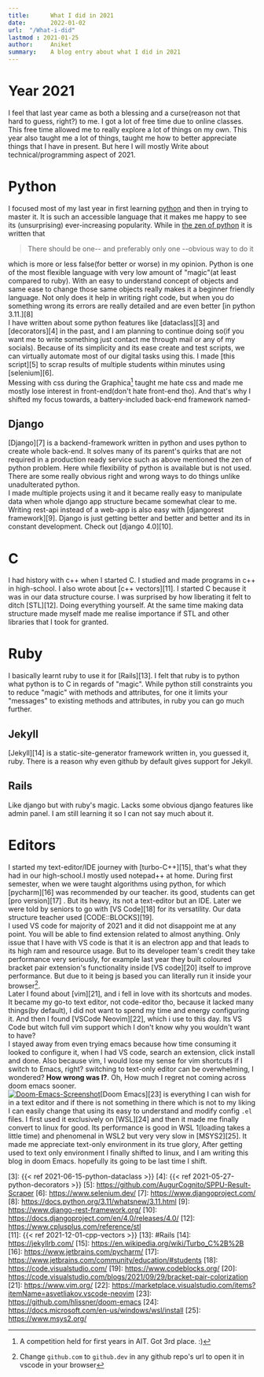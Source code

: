 ```yaml
---
title:      What I did in 2021
date:       2022-01-02
url:  "/What-i-did"
lastmod : 2021-01-25
author:     Aniket
summary:    A blog entry about what I did in 2021
---
```

# Year 2021
I feel that last year came as both a blessing and a curse(reason not that hard to guess, right?) to me. I got a lot of free time due to online classes. This free time allowed me to really explore a lot of things on my own. This year also taught me a lot of things, taught me how to better appreciate things that I have in present. But here I will mostly Write about technical/programming aspect of 2021.

# Python
I focused most of my last year in first learning [python][1] and then in trying to master it. It is such an accessible language that it makes me happy to see its (unsurprising) ever-increasing popularity. While in [the zen of python][2] it is written that
> There should be one-- and preferably only one --obvious way to do it

which is more or less false(for better or worse) in my opinion. Python is one of the most flexible language with very low amount of "magic"(at least compared to ruby). With an easy to understand concept of objects and same ease to change those same objects really makes it a beginner friendly language. Not only does it help in writing right code, but when you do something wrong its errors are really detailed and are even better [in python 3.11.][8] \
I have written about some python features like [dataclass][3] and [decorators][4] in the past, and I am planning to continue doing so(if you want me to write something just contact me through mail or any of my socials). Because of its simplicity and its ease create and test scripts, we can virtually automate most of our digital tasks using this. I made [this script][5] to scrap results of multiple students within minutes using [selenium][6]. \
Messing with css during the Graphica[^1] taught me hate css and made me mostly lose interest in front-end(don't hate front-end tho). And that's why I shifted my focus towards, a battery-included back-end framework named-

## Django
[Django][7] is a backend-framework written in python and uses python to create whole back-end. It solves many of its parent's quirks that are not required in a production ready service such as above mentioned the zen of python problem. Here while flexibility of python is available but is not used. There are some really obvious right and wrong ways to do things unlike unadulterated python. \
I made multiple projects using it and it became really easy to manipulate data when whole django app structure became somewhat clear to me. Writing rest-api instead of a web-app is also easy with [djangorest framework][9]. Django is just getting better and better and better and its in constant development. Check out [django 4.0][10]. 


# C
I had history with c++ when I started C. I studied and made programs in c++ in high-school. I also wrote about [c++ vectors][11]. I started C because it was in our data structure course. I was surprised by how liberating it felt to ditch [STL][12]. Doing everything yourself. At the same time making data structure made myself made me realise importance if STL and other libraries that I took for granted. 

# Ruby
I basically learnt ruby to use it for [Rails][13]. I felt that ruby is to python what python is to C in regards of "magic". While python still constraints you to reduce "magic" with methods and attributes, for one it limits your "messages" to existing methods and attributes, in ruby you can go much further.

## Jekyll
[Jekyll][14] is a static-site-generator framework written in, you guessed it, ruby. There is a reason why even github by default gives support for Jekyll.

## Rails
Like django but with ruby's magic. Lacks some obvious django features like admin panel. I am still learning it so I can not say much about it.

# Editors
I started my text-editor/IDE journey with [turbo-C++][15], that's what they had in our high-school.I mostly used notepad++ at home. During first semester, when we were taught algorithms using python, for which [pycharm][16] was recommended by our teacher. its good, students can get [pro version][17] <!-- with some dodgy terms and conditions -->. But its heavy, its not a text-editor but an IDE. Later we were told by seniors to go with [VS Code][18] for its versatility. Our data structure teacher used [CODE::BLOCKS][19].\
I used VS code for majority of 2021 and it did not disappoint me at any point. You will be able to find extension related to almost anything. Only issue that I have with VS code is that it is an electron app and that leads to its high ram and resource usage. But to its developer team's credit they take performance very seriously, for example last year they built coloured bracket pair extension's functionality inside [VS code][20] itself to improve performance. But due to it being js based you can literally run it inside your browser[^2].\
Later I found about [vim][21], and i fell in love with its shortcuts and modes. It became my go-to text editor, not code-editor tho, because it lacked many things(by default), I did not want to spend my time and energy configuring it. And then I found [VSCode Neovim][22], which i use to this day. Its VS Code but witch full vim support which I don't know why you wouldn't want to have? \
I stayed away from even trying emacs because how time consuming it looked to configure it, when I had VS code, search an extension, click install and done. Also because vim, I would lose my sense for vim shortcuts if I switch to Emacs, right? switching to text-only editor can be overwhelming, I wondered? **How wrong was I?**. Oh, How much I regret not coming across doom emacs sooner. \
[![Doom-Emacs-Screenshot](https://i.postimg.cc/wB80qTrz/Doom-Emacs-Screenshot.png)](https://postimg.cc/w12hFHH4)[Doom Emacs][23] is everything I can wish for in a text editor and if there is not something in there which is not to my liking I can easily change that using its easy to understand and modify config `.el` files. I first used it exclusively on [WSL][24] and then it made me finally convert to linux for good. Its performance is good in WSL 1(loading takes a little time) and phenomenal in WSL2 but very very slow in [MSYS2][25]. It made me appreciate text-only environment in its true glory, After getting used to text only environment I finally shifted to linux, and I am writing this blog in doom Emacs. hopefully its going to be last time I shift. 

[^1]: A competition held for first years in AIT. Got 3rd place. :)
[^2]: Change `github.com` to `github.dev` in any github repo's url to open it in vscode in your browser

[1]: https://www.python.org/
[2]: https://www.python.org/dev/peps/pep-0020/#the-zen-of-python 
[3]: {{< ref 2021-06-15-python-dataclass >}}
[4]: {{< ref 2021-05-27-python-decorators >}}
[5]: https://github.com/AugurCognito/SPPU-Result-Scraper
[6]: https://www.selenium.dev/
[7]: https://www.djangoproject.com/
[8]: https://docs.python.org/3.11/whatsnew/3.11.html
[9]: https://www.django-rest-framework.org/
[10]: https://docs.djangoproject.com/en/4.0/releases/4.0/
[12]: https://www.cplusplus.com/reference/stl   
[11]: {{< ref 2021-12-01-cpp-vectors >}}
[13]: #Rails
[14]: https://jekyllrb.com/ 
[15]: https://en.wikipedia.org/wiki/Turbo_C%2B%2B
[16]: https://www.jetbrains.com/pycharm/
[17]: https://www.jetbrains.com/community/education/#students 
[18]: https://code.visualstudio.com/
[19]: https://www.codeblocks.org/
[20]: https://code.visualstudio.com/blogs/2021/09/29/bracket-pair-colorization
[21]: https://www.vim.org/
[22]: https://marketplace.visualstudio.com/items?itemName=asvetliakov.vscode-neovim
[23]: https://github.com/hlissner/doom-emacs
[24]: https://docs.microsoft.com/en-us/windows/wsl/install
[25]: https://www.msys2.org/
